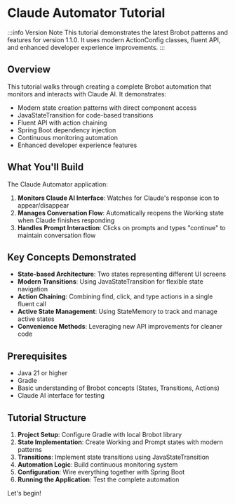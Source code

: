 # Claude Automator Tutorial

:::info Version Note
This tutorial demonstrates the latest Brobot patterns and features for version 1.1.0. It uses modern ActionConfig classes, fluent API, and enhanced developer experience improvements.
:::

## Overview

This tutorial walks through creating a complete Brobot automation that monitors and interacts with Claude AI. It demonstrates:

- Modern state creation patterns with direct component access
- JavaStateTransition for code-based transitions
- Fluent API with action chaining
- Spring Boot dependency injection
- Continuous monitoring automation
- Enhanced developer experience features

## What You'll Build

The Claude Automator application:

1. **Monitors Claude AI Interface**: Watches for Claude's response icon to appear/disappear
2. **Manages Conversation Flow**: Automatically reopens the Working state when Claude finishes responding
3. **Handles Prompt Interaction**: Clicks on prompts and types "continue" to maintain conversation flow

## Key Concepts Demonstrated

- **State-based Architecture**: Two states representing different UI screens
- **Modern Transitions**: Using JavaStateTransition for flexible state navigation
- **Action Chaining**: Combining find, click, and type actions in a single fluent call
- **Active State Management**: Using StateMemory to track and manage active states
- **Convenience Methods**: Leveraging new API improvements for cleaner code

## Prerequisites

- Java 21 or higher
- Gradle
- Basic understanding of Brobot concepts (States, Transitions, Actions)
- Claude AI interface for testing

## Tutorial Structure

1. **Project Setup**: Configure Gradle with local Brobot library
2. **State Implementation**: Create Working and Prompt states with modern patterns
3. **Transitions**: Implement state transitions using JavaStateTransition
4. **Automation Logic**: Build continuous monitoring system
5. **Configuration**: Wire everything together with Spring Boot
6. **Running the Application**: Test the complete automation

Let's begin!